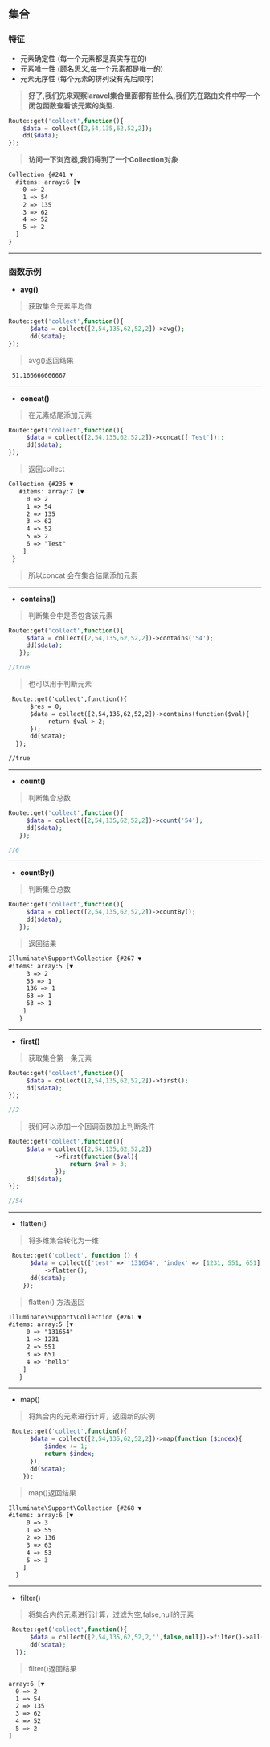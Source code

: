 ## 集合

### 特征
- 元素确定性 (每一个元素都是真实存在的)
- 元素唯一性 (顾名思义,每一个元素都是唯一的)
- 元素无序性 (每个元素的排列没有先后顺序)

>**好了,我们先来观察laravel集合里面都有些什么,我们先在路由文件中写一个闭包函数查看该元素的类型.**
```php
Route::get('collect',function(){
    $data = collect([2,54,135,62,52,2]);
    dd($data);
});
```


>**访问一下浏览器,我们得到了一个Collection对象**
```html
Collection {#241 ▼
  #items: array:6 [▼
    0 => 2
    1 => 54
    2 => 135
    3 => 62
    4 => 52
    5 => 2
  ]
}
```

-- --
### 函数示例
- **avg()**
> 获取集合元素平均值
```php
Route::get('collect',function(){
      $data = collect([2,54,135,62,52,2])->avg();
      dd($data);
});
```

> avg()返回结果
```html
 51.166666666667
```

-- --
 - **concat()**
 > 在元素结尾添加元素
 ```php
 Route::get('collect',function(){
      $data = collect([2,54,135,62,52,2])->concat(['Test']);;
      dd($data);
 });
```
> 返回collect
 ```html
 Collection {#236 ▼
    #items: array:7 [▼
      0 => 2
      1 => 54
      2 => 135
      3 => 62
      4 => 52
      5 => 2
      6 => "Test"
     ]
  }
```
> 所以concat 会在集合结尾添加元素

-- --
- **contains()**
> 判断集合中是否包含该元素
 ```php
 Route::get('collect',function(){
      $data = collect([2,54,135,62,52,2])->contains('54');
      dd($data);
    });
 
 //true
 ```
> 也可以用于判断元素
 ```html
  Route::get('collect',function(){
       $res = 0;
       $data = collect([2,54,135,62,52,2])->contains(function($val){
            return $val > 2;
       });
       dd($data);
   });
 
 //true
 ```

-- --
- **count()**
> 判断集合总数
 ```php
 Route::get('collect',function(){
      $data = collect([2,54,135,62,52,2])->count('54');
      dd($data);
    });
 
 //6
 ```

-- --
- **countBy()**
> 判断集合总数
 ```php
 Route::get('collect',function(){
      $data = collect([2,54,135,62,52,2])->countBy();
      dd($data);
    });
 ```
> 返回结果
 ```html
 Illuminate\Support\Collection {#267 ▼
 #items: array:5 [▼
      3 => 2
      55 => 1
      136 => 1
      63 => 1
      53 => 1
     ]
    }
 ```

-- --
 - **first()**
 > 获取集合第一条元素
 ```php
 Route::get('collect',function(){
      $data = collect([2,54,135,62,52,2])->first();
      dd($data);
 });
 
 //2
 ```
> 我们可以添加一个回调函数加上判断条件
 ```php
 Route::get('collect',function(){
      $data = collect([2,54,135,62,52,2])
              ->first(function($val){
                  return $val > 3;
              });
      dd($data);
 });
 
 //54
 ```

-- --
- flatten()
> 将多维集合转化为一维
```php
 Route::get('collect', function () {
      $data = collect(['test' => '131654', 'index' => [1231, 551, 651], 'today' => 'hello'])
          ->flatten();
      dd($data);
    });
 ```
> flatten() 方法返回
 ```html
 Illuminate\Support\Collection {#261 ▼
 #items: array:5 [▼
      0 => "131654"
      1 => 1231
      2 => 551
      3 => 651
      4 => "hello"
     ]
    }
 ```

-- --
- map()
> 将集合内的元素进行计算，返回新的实例
```php
 Route::get('collect',function(){
      $data = collect([2,54,135,62,52,2])->map(function ($index){
          $index += 1;
          return $index;
      });
      dd($data);
    });       
 ```
> map()返回结果
 ```html
 Illuminate\Support\Collection {#268 ▼
 #items: array:6 [▼
      0 => 3
      1 => 55
      2 => 136
      3 => 63
      4 => 53
      5 => 3
     ]
   }
 ```

-- --
- filter()
> 将集合内的元素进行计算，过滤为空,false,null的元素
```php
 Route::get('collect',function(){
      $data = collect([2,54,135,62,52,2,'',false,null])->filter()->all();
      dd($data);
  });
 ```
> filter()返回结果
 ```html
 array:6 [▼
   0 => 2
   1 => 54
   2 => 135
   3 => 62
   4 => 52
   5 => 2
 ]
 ```
